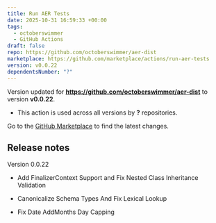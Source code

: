 ```yaml
---
title: Run AER Tests
date: 2025-10-31 16:59:33 +00:00
tags:
  - octoberswimmer
  - GitHub Actions
draft: false
repo: https://github.com/octoberswimmer/aer-dist
marketplace: https://github.com/marketplace/actions/run-aer-tests
version: v0.0.22
dependentsNumber: "?"
---
```



Version updated for **https://github.com/octoberswimmer/aer-dist** to version **v0.0.22**.
- This action is used across all versions by **?** repositories.

Go to the [GitHub Marketplace](https://github.com/marketplace/actions/run-aer-tests) to find the latest changes.

## Release notes

Version 0.0.22

- Add FinalizerContext Support and Fix Nested Class Inheritance Validation

- Canonicalize Schema Types And Fix Lexical Lookup

- Fix Date AddMonths Day Capping
